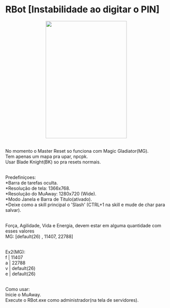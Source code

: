 # RBot [Instabilidade ao digitar o PIN]

<p align="center">
  <img width="253" height="365" src="https://github.com/nageseio/RBot/raw/master/Rbot.png">
</p>

<br/>No momento o Master Reset so funciona com Magic Gladiator(MG).
<br/>Tem apenas um mapa pra upar, npcpk.
<br/>Usar Blade Knight(BK) so pra resets normais.

<br/>Predefiniçoes:
<br/>*Barra de tarefas oculta.
<br/>*Resolução de tela: 1366x768.
<br/>*Resolução do MuAway: 1280x720 (Wide).
<br/>*Modo Janela e Barra de Titulo(ativado).
<br/>*Deixe como a skill principal o 'Slash' (CTRL+1 na skill e mude de char para salvar).

<br/>Força, Agilidade, Vida e Energia, devem estar em alguma quantidade com esses valores
<br/>MG: [default(26) , 11407, 22788]

<br/>Ex2(MG):
<br/>f | 11407
<br/>a | 22788
<br/>v | default(26)
<br/>e | default(26)

<br/>Como usar:
<br/>Inicie o MuAway.
<br/>Execute o RBot.exe como administrador(na tela de servidores).
